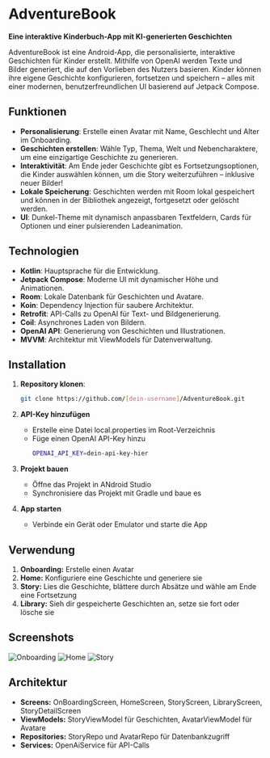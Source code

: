 # AdventureBook

**Eine interaktive Kinderbuch-App mit KI-generierten Geschichten**

AdventureBook ist eine Android-App, die personalisierte, interaktive Geschichten für Kinder erstellt. 
Mithilfe von OpenAI werden Texte und Bilder generiert, die auf den Vorlieben des Nutzers basieren. 
Kinder können ihre eigene Geschichte konfigurieren, fortsetzen und speichern 
– alles mit einer modernen, benutzerfreundlichen UI basierend auf Jetpack Compose.

## Funktionen

- **Personalisierung**: Erstelle einen Avatar mit Name, Geschlecht und Alter im Onboarding.
- **Geschichten erstellen**: Wähle Typ, Thema, Welt und Nebencharaktere, um eine einzigartige Geschichte zu generieren.
- **Interaktivität**: Am Ende jeder Geschichte gibt es Fortsetzungsoptionen, die Kinder auswählen können, um die Story weiterzuführen – inklusive neuer Bilder!
- **Lokale Speicherung**: Geschichten werden mit Room lokal gespeichert und können in der Bibliothek angezeigt, fortgesetzt oder gelöscht werden.
- **UI**: Dunkel-Theme mit dynamisch anpassbaren Textfeldern, Cards für Optionen und einer pulsierenden Ladeanimation.

## Technologien

- **Kotlin**: Hauptsprache für die Entwicklung.
- **Jetpack Compose**: Moderne UI mit dynamischer Höhe und Animationen.
- **Room**: Lokale Datenbank für Geschichten und Avatare.
- **Koin**: Dependency Injection für saubere Architektur.
- **Retrofit**: API-Calls zu OpenAI für Text- und Bildgenerierung.
- **Coil**: Asynchrones Laden von Bildern.
- **OpenAI API**: Generierung von Geschichten und Illustrationen.
- **MVVM**: Architektur mit ViewModels für Datenverwaltung.

## Installation

1. **Repository klonen**:
   ```bash
   git clone https://github.com/[dein-username]/AdventureBook.git

2. **API-Key hinzufügen**
   - Erstelle eine Datei local.properties im Root-Verzeichnis
   - Füge einen OpenAI API-Key hinzu
     ```bash
     OPENAI_API_KEY=dein-api-key-hier

3. **Projekt bauen**
   - Öffne das Projekt in ANdroid Studio
   - Synchronisiere das Projekt mit Gradle und baue es

4. **App starten**
   - Verbinde ein Gerät oder Emulator und starte die App

## Verwendung

1. **Onboarding:** Erstelle einen Avatar
2. **Home:** Konfiguriere eine Geschichte und generiere sie
3. **Story:** Lies die Geschichte, blättere durch Absätze und wähle am Ende eine Fortsetzung
4. **Library:** Sieh dir gespeicherte Geschichten an, setze sie fort oder lösche sie

## Screenshots
![Onboarding](app/src/main/res/drawable/screenshot_onboarding.png) ![Home](app/src/main/res/drawable/screenshot_home.png) ![Story](app/src/main/res/drawable/screenshot_story.png)



## Architektur
- **Screens:** OnBoardingScreen, HomeScreen, StoryScreen, LibraryScreen, StoryDetailScreen
- **ViewModels:** StoryViewModel für Geschichten, AvatarViewModel für Avatare
- **Repositories:** StoryRepo und AvatarRepo für Datenbankzugriff
- **Services:** OpenAiService für API-Calls




